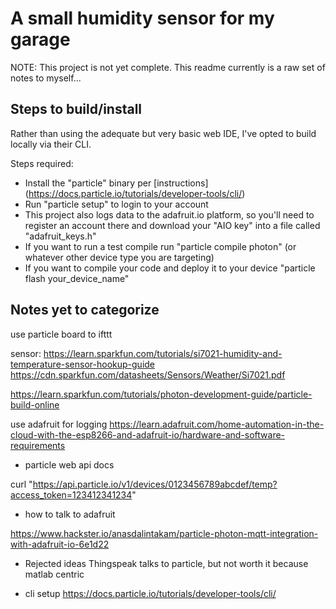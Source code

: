 # A small humidity sensor for my garage

NOTE: This project is not yet complete.  This readme currently is a raw set of notes to myself...

## Steps to build/install

Rather than using the adequate but very basic web IDE, I've opted to build
locally via their CLI.

Steps required:
* Install the "particle" binary per [instructions]
(https://docs.particle.io/tutorials/developer-tools/cli/)
* Run "particle setup" to login to your account
* This project also logs data to the adafruit.io platform, so you'll need to
register an account there and download your "AIO key" into a file called
"adafruit_keys.h"
* If you want to run a test compile run "particle compile photon" (or whatever
  other device type you are targeting)
* If you want to compile your code and deploy it to your device
"particle flash your_device_name"

## Notes yet to categorize

use particle board to ifttt

sensor: https://learn.sparkfun.com/tutorials/si7021-humidity-and-temperature-sensor-hookup-guide
https://cdn.sparkfun.com/datasheets/Sensors/Weather/Si7021.pdf

https://learn.sparkfun.com/tutorials/photon-development-guide/particle-build-online

use adafruit for logging
https://learn.adafruit.com/home-automation-in-the-cloud-with-the-esp8266-and-adafruit-io/hardware-and-software-requirements

* particle web api docs

curl "https://api.particle.io/v1/devices/0123456789abcdef/temp?access_token=123412341234"

* how to talk to adafruit

https://www.hackster.io/anasdalintakam/particle-photon-mqtt-integration-with-adafruit-io-6e1d22

* Rejected ideas
Thingspeak talks to particle, but not worth it because matlab centric

* cli setup
https://docs.particle.io/tutorials/developer-tools/cli/
